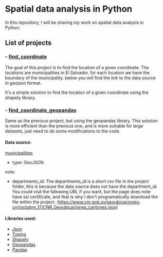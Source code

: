 # Spatial data analysis in Python

In this repository, I will be sharing my work on spatial data analysis in Python.

## List of projects

### - [find_coordinate](https://github.com/gfgh512/my-projects/raw/master/SpatialDataAnalysis/find_coordinate.py)
The goal of this project is to find the location of a given
coordinate. The locations are municipalities in El Salvador,
for each location we have the boundary of the municipality.
below you will find the link to the data source in geojson format.

It's a simple solution to find the location of a given coordinate
using the shapely library.

### - [find_coordinate_geopandas](https://github.com/gfgh512/my-projects/raw/master/SpatialDataAnalysis/find_coordinate_geopandas.py)
Same as the previous project, but using the geopandas library.
This solution is more efficient than the previous one, and is more suitable for large datasets, just need to do some modifications to the code.

#### Data source:

[municipalities](https://www.cnr.gob.sv/geoubicaciones-cnr/2022/agosto/16/L%C3%8DMITES_MUNICIPALES_GEOJSON.zip)
- type: GeoJSON

note:
- departments_id: The departments_id is a short csv file in the project folder, this is because the data source does not have the department_id. You could visit the fallowing URL if you want, but the page does note have ssl certificate, and that is why I don't programatically download the file within the project.
(https://www.cnr.gob.sv/geoubicaciones-cnr/octubre_17/CNR_Geoubicaciones_cantones.json)

#### Libraries used:
- [Json](https://docs.python.org/3/library/json.html)
- [Typing](https://docs.python.org/3/library/typing.html)
- [Shapely](https://shapely.readthedocs.io/en/stable/)
- [Geopandas](https://geopandas.org/)
- [Pandas](https://pandas.pydata.org/)